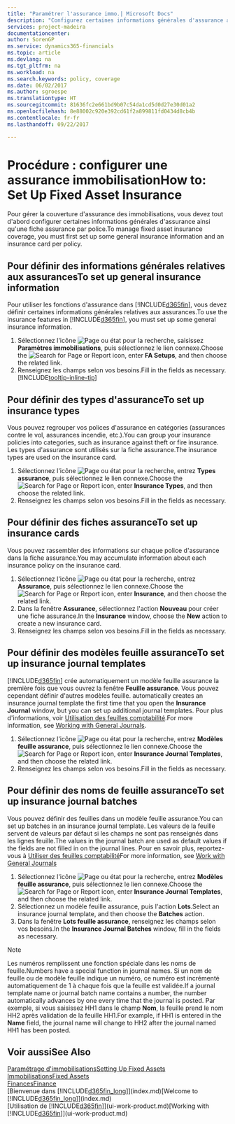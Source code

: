 ```yaml
---
title: "Paramétrer l'assurance immo.| Microsoft Docs"
description: "Configurez certaines informations générales d'assurance ainsi qu'une fiche assurance par police pour gérer la couverture d'assurance des immobilisations."
services: project-madeira
documentationcenter: 
author: SorenGP
ms.service: dynamics365-financials
ms.topic: article
ms.devlang: na
ms.tgt_pltfrm: na
ms.workload: na
ms.search.keywords: policy, coverage
ms.date: 06/02/2017
ms.author: sgroespe
ms.translationtype: HT
ms.sourcegitcommit: 81636fc2e661bd9b07c54da1cd5d0d27e30d01a2
ms.openlocfilehash: 8e88002c920e392cd61f2a899811fd0434d8cb4b
ms.contentlocale: fr-fr
ms.lasthandoff: 09/22/2017

---
```

# <a name="how-to-set-up-fixed-asset-insurance"></a><span data-ttu-id="52cdf-103">Procédure : configurer une assurance immobilisation</span><span class="sxs-lookup"><span data-stu-id="52cdf-103">How to: Set Up Fixed Asset Insurance</span></span>
<span data-ttu-id="52cdf-104">Pour gérer la couverture d'assurance des immobilisations, vous devez tout d'abord configurer certaines informations générales d'assurance ainsi qu'une fiche assurance par police.</span><span class="sxs-lookup"><span data-stu-id="52cdf-104">To manage fixed asset insurance coverage, you must first set up some general insurance information and an insurance card per policy.</span></span>

## <a name="to-set-up-general-insurance-information"></a><span data-ttu-id="52cdf-105">Pour définir des informations générales relatives aux assurances</span><span class="sxs-lookup"><span data-stu-id="52cdf-105">To set up general insurance information</span></span>
<span data-ttu-id="52cdf-106">Pour utiliser les fonctions d'assurance dans [!INCLUDE[d365fin](includes/d365fin_md.md)], vous devez définir certaines informations générales relatives aux assurances.</span><span class="sxs-lookup"><span data-stu-id="52cdf-106">To use the insurance features in [!INCLUDE[d365fin](includes/d365fin_md.md)], you must set up some general insurance information.</span></span>  

1. <span data-ttu-id="52cdf-107">Sélectionnez l'icône ![Page ou état pour la recherche](media/ui-search/search_small.png "icône Page ou état pour la recherche"), saisissez **Paramètres immobilisations**, puis sélectionnez le lien connexe.</span><span class="sxs-lookup"><span data-stu-id="52cdf-107">Choose the ![Search for Page or Report](media/ui-search/search_small.png "Search for Page or Report icon") icon, enter **FA Setups**, and then choose the related link.</span></span>  
2. <span data-ttu-id="52cdf-108">Renseignez les champs selon vos besoins.</span><span class="sxs-lookup"><span data-stu-id="52cdf-108">Fill in the fields as necessary.</span></span> [!INCLUDE[tooltip-inline-tip](includes/tooltip-inline-tip_md.md)]  

## <a name="to-set-up-insurance-types"></a><span data-ttu-id="52cdf-109">Pour définir des types d'assurance</span><span class="sxs-lookup"><span data-stu-id="52cdf-109">To set up insurance types</span></span>
<span data-ttu-id="52cdf-110">Vous pouvez regrouper vos polices d'assurance en catégories (assurances contre le vol, assurances incendie, etc.).</span><span class="sxs-lookup"><span data-stu-id="52cdf-110">You can group your insurance policies into categories, such as insurance against theft or fire insurance.</span></span> <span data-ttu-id="52cdf-111">Les types d'assurance sont utilisés sur la fiche assurance.</span><span class="sxs-lookup"><span data-stu-id="52cdf-111">The insurance types are used on the insurance card.</span></span>

1. <span data-ttu-id="52cdf-112">Sélectionnez l'icône ![Page ou état pour la recherche](media/ui-search/search_small.png "Page ou état pour la recherche"), entrez **Types assurance**, puis sélectionnez le lien connexe.</span><span class="sxs-lookup"><span data-stu-id="52cdf-112">Choose the ![Search for Page or Report](media/ui-search/search_small.png "Search for Page or Report icon") icon, enter **Insurance Types**, and then choose the related link.</span></span>  
2. <span data-ttu-id="52cdf-113">Renseignez les champs selon vos besoins.</span><span class="sxs-lookup"><span data-stu-id="52cdf-113">Fill in the fields as necessary.</span></span>

## <a name="to-set-up-insurance-cards"></a><span data-ttu-id="52cdf-114">Pour définir des fiches assurance</span><span class="sxs-lookup"><span data-stu-id="52cdf-114">To set up insurance cards</span></span>
<span data-ttu-id="52cdf-115">Vous pouvez rassembler des informations sur chaque police d'assurance dans la fiche assurance.</span><span class="sxs-lookup"><span data-stu-id="52cdf-115">You may accumulate information about each insurance policy on the insurance card.</span></span>  

1. <span data-ttu-id="52cdf-116">Sélectionnez l'icône ![Page ou état pour la recherche](media/ui-search/search_small.png "Page ou état pour la recherche"), entrez **Assurance**, puis sélectionnez le lien connexe.</span><span class="sxs-lookup"><span data-stu-id="52cdf-116">Choose the ![Search for Page or Report](media/ui-search/search_small.png "Search for Page or Report icon") icon, enter **Insurance**, and then choose the related link.</span></span>  
2. <span data-ttu-id="52cdf-117">Dans la fenêtre **Assurance**, sélectionnez l'action **Nouveau** pour créer une fiche assurance.</span><span class="sxs-lookup"><span data-stu-id="52cdf-117">In the **Insurance** window, choose the **New** action to create a  new insurance card.</span></span>  
3. <span data-ttu-id="52cdf-118">Renseignez les champs selon vos besoins.</span><span class="sxs-lookup"><span data-stu-id="52cdf-118">Fill in the fields as necessary.</span></span>

## <a name="to-set-up-insurance-journal-templates"></a><span data-ttu-id="52cdf-119">Pour définir des modèles feuille assurance</span><span class="sxs-lookup"><span data-stu-id="52cdf-119">To set up insurance journal templates</span></span>
[!INCLUDE[d365fin](includes/d365fin_md.md)]<span data-ttu-id="52cdf-120"> crée automatiquement un modèle feuille assurance la première fois que vous ouvrez la fenêtre **Feuille assurance**. Vous pouvez cependant définir d'autres modèles feuille.</span><span class="sxs-lookup"><span data-stu-id="52cdf-120"> automatically creates an insurance journal template the first time that you open the **Insurance Journal** window, but you can set up additional journal templates.</span></span> <span data-ttu-id="52cdf-121">Pour plus d'informations, voir [Utilisation des feuilles comptabilité](ui-work-general-journals.md).</span><span class="sxs-lookup"><span data-stu-id="52cdf-121">For more information, see [Working with General Journals](ui-work-general-journals.md).</span></span>  

1. <span data-ttu-id="52cdf-122">Sélectionnez l'icône ![Page ou état pour la recherche](media/ui-search/search_small.png "Page ou état pour la recherche"), entrez **Modèles feuille assurance**, puis sélectionnez le lien connexe.</span><span class="sxs-lookup"><span data-stu-id="52cdf-122">Choose the ![Search for Page or Report](media/ui-search/search_small.png "Search for Page or Report icon") icon, enter **Insurance Journal Templates**, and then choose the related link.</span></span>  
2. <span data-ttu-id="52cdf-123">Renseignez les champs selon vos besoins.</span><span class="sxs-lookup"><span data-stu-id="52cdf-123">Fill in the fields as necessary.</span></span>

## <a name="to-set-up-insurance-journal-batches"></a><span data-ttu-id="52cdf-124">Pour définir des noms de feuille assurance</span><span class="sxs-lookup"><span data-stu-id="52cdf-124">To set up insurance journal batches</span></span>
<span data-ttu-id="52cdf-125">Vous pouvez définir des feuilles dans un modèle feuille assurance.</span><span class="sxs-lookup"><span data-stu-id="52cdf-125">You can set up batches in an insurance journal template.</span></span> <span data-ttu-id="52cdf-126">Les valeurs de la feuille servent de valeurs par défaut si les champs ne sont pas renseignés dans les lignes feuille.</span><span class="sxs-lookup"><span data-stu-id="52cdf-126">The values in the journal batch are used as default values if the fields are not filled in on the journal lines.</span></span> <span data-ttu-id="52cdf-127">Pour en savoir plus, reportez-vous à [Utiliser des feuilles comptabilité](ui-work-general-journals.md)</span><span class="sxs-lookup"><span data-stu-id="52cdf-127">For more information, see [Work with General Journals](ui-work-general-journals.md)</span></span>  

1. <span data-ttu-id="52cdf-128">Sélectionnez l'icône ![Page ou état pour la recherche](media/ui-search/search_small.png "Page ou état pour la recherche"), entrez **Modèles feuille assurance**, puis sélectionnez le lien connexe.</span><span class="sxs-lookup"><span data-stu-id="52cdf-128">Choose the ![Search for Page or Report](media/ui-search/search_small.png "Search for Page or Report icon") icon, enter **Insurance Journal Templates**, and then choose the related link.</span></span>  
2. <span data-ttu-id="52cdf-129">Sélectionnez un modèle feuille assurance, puis l'action **Lots**.</span><span class="sxs-lookup"><span data-stu-id="52cdf-129">Select an insurance journal template, and then choose the **Batches** action.</span></span>
3. <span data-ttu-id="52cdf-130">Dans la fenêtre **Lots feuille assurance**, renseignez les champs selon vos besoins.</span><span class="sxs-lookup"><span data-stu-id="52cdf-130">In the **Insurance Journal Batches** window, fill in the fields as necessary.</span></span>

> [!NOTE]  
>   <span data-ttu-id="52cdf-131">Les numéros remplissent une fonction spéciale dans les noms de feuille.</span><span class="sxs-lookup"><span data-stu-id="52cdf-131">Numbers have a special function in journal names.</span></span> <span data-ttu-id="52cdf-132">Si un nom de feuille ou de modèle feuille indique un numéro, ce numéro est incrémenté automatiquement de 1 à chaque fois que la feuille est validée.</span><span class="sxs-lookup"><span data-stu-id="52cdf-132">If a journal template name or journal batch name contains a number, the number automatically advances by one every time that the journal is posted.</span></span> <span data-ttu-id="52cdf-133">Par exemple, si vous saisissez HH1 dans le champ **Nom**, la feuille prend le nom HH2 après validation de la feuille HH1.</span><span class="sxs-lookup"><span data-stu-id="52cdf-133">For example, if HH1 is entered in the **Name** field, the journal name will change to HH2 after the journal named HH1 has been posted.</span></span>

## <a name="see-also"></a><span data-ttu-id="52cdf-134">Voir aussi</span><span class="sxs-lookup"><span data-stu-id="52cdf-134">See Also</span></span>
[<span data-ttu-id="52cdf-135">Paramétrage d'immobilisations</span><span class="sxs-lookup"><span data-stu-id="52cdf-135">Setting Up Fixed Assets</span></span>](fa-setup.md)  
[<span data-ttu-id="52cdf-136">Immobilisations</span><span class="sxs-lookup"><span data-stu-id="52cdf-136">Fixed Assets</span></span>](fa-manage.md)  
[<span data-ttu-id="52cdf-137">Finances</span><span class="sxs-lookup"><span data-stu-id="52cdf-137">Finance</span></span>](finance.md)  
<span data-ttu-id="52cdf-138">[Bienvenue dans [!INCLUDE[d365fin_long](includes/d365fin_long_md.md)]](index.md)</span><span class="sxs-lookup"><span data-stu-id="52cdf-138">[Welcome to [!INCLUDE[d365fin_long](includes/d365fin_long_md.md)]](index.md)</span></span>  
<span data-ttu-id="52cdf-139">[Utilisation de [!INCLUDE[d365fin](includes/d365fin_md.md)]](ui-work-product.md)</span><span class="sxs-lookup"><span data-stu-id="52cdf-139">[Working with [!INCLUDE[d365fin](includes/d365fin_md.md)]](ui-work-product.md)</span></span>

